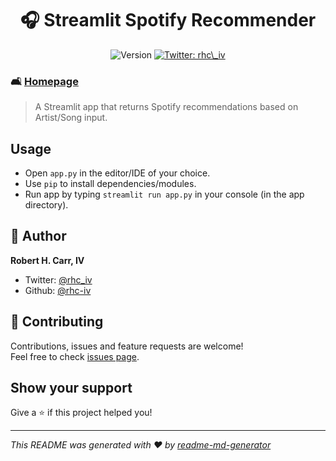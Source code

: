 <h1 align="center">🎧 Streamlit Spotify Recommender</h1>
<p align="center">
  <img alt="Version" src="https://img.shields.io/badge/version-1.10-blue.svg?cacheSeconds=2592000" />

  <a href="https://twitter.com/rhc_iv" target="_blank">
    <img alt="Twitter: rhc\_iv" src="https://img.shields.io/twitter/follow/rhc_iv.svg?style=social" />
  </a>
</p>

### 🛋️ [Homepage](https://github.com/rhc-iv/streamlit-spotify-recommender)

> A Streamlit app that returns Spotify recommendations based on Artist/Song input.

## Usage
- Open `app.py` in the editor/IDE of your choice.
- Use `pip` to install dependencies/modules.
- Run app by typing `streamlit run app.py` in your console (in the app directory).


## 👤 Author

**Robert H. Carr, IV**

* Twitter: [@rhc\_iv](https://twitter.com/rhc_iv)
* Github: [@rhc-iv](https://github.com/rhc-iv)

## 🤝 Contributing

Contributions, issues and feature requests are welcome!<br />Feel free to check [issues page](https://github.com/rhc-iv/streamlit-spotify-recommender/issues). 

## Show your support

Give a ⭐️ if this project helped you!

***
_This README was generated with ❤️ by [readme-md-generator](https://github.com/kefranabg/readme-md-generator)_
